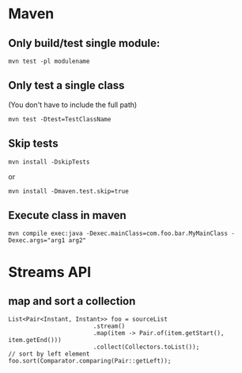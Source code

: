 # Maven

## Only build/test single module:

    mvn test -pl modulename

## Only test a single class

(You don't have to include the full path)

    mvn test -Dtest=TestClassName

## Skip tests

    mvn install -DskipTests

or

    mvn install -Dmaven.test.skip=true

## Execute class in maven

    mvn compile exec:java -Dexec.mainClass=com.foo.bar.MyMainClass -Dexec.args="arg1 arg2"

# Streams API

## map and sort a collection

```
List<Pair<Instant, Instant>> foo = sourceList
                        .stream()
                        .map(item -> Pair.of(item.getStart(), item.getEnd()))
                        .collect(Collectors.toList());
// sort by left element
foo.sort(Comparator.comparing(Pair::getLeft));
```

